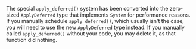 The special `apply_deferred()` system has been converted into the zero-sized `ApplyDeferred` type that implements `System` for performance reasons. If you manually schedule `apply_deferred()`, which usually isn't the case, you will need to use the new `ApplyDeferred` type instead. If you manually called `apply_deferred()` without your code, you may delete it, as that function did nothing.
